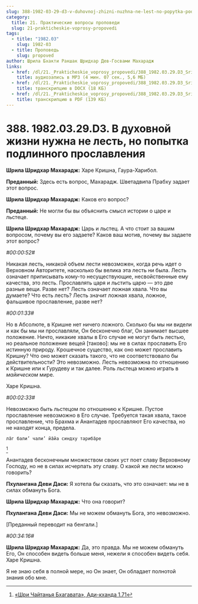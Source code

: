 ```yaml
---
slug: 388-1982-03-29-d3-v-duhovnoj-zhizni-nuzhna-ne-lest-no-popytka-podlinnogo-proslavleniya
category:
  title: 21. Практические вопросы проповеди
  slug: 21-prakticheskie-voprosy-propovedi
tags:
  - title: "1982.03"
    slug: 1982-03
  - title: Проповедь
    slug: propoved
author: Шрила Бхакти Ракшак Шридхар Дев-Госвами Махарадж
links:
  - href: /dl/21._Prakticheskie_voprosy_propovedi/388_1982.03.29.D3_SridharMj_V_duhovnoj_zhizni_nuzhna_ne_lest_no_popytka_podlinnogo_proslavlenija.mp3
    title: аудиозапись в MP3 (4 мин. 07 сек., 5,6 МБ)
  - href: /dl/21._Prakticheskie_voprosy_propovedi/388_1982.03.29.D3_SridharMj_V_duhovnoj_zhizni_nuzhna_ne_lest_no_popytka_podlinnogo_proslavlenija.docx
    title: транскрипцию в DOCX (18 КБ)
  - href: /dl/21._Prakticheskie_voprosy_propovedi/388_1982.03.29.D3_SridharMj_V_duhovnoj_zhizni_nuzhna_ne_lest_no_popytka_podlinnogo_proslavlenija.pdf
    title: транскрипцию в PDF (139 КБ)
---
```


# 388. 1982.03.29.D3. В духовной жизни нужна не лесть, но попытка подлинного прославления

**Шрила Шридхар Махарадж:** Харе Кришна, Гаура-Харибол.

**Преданный:** Здесь есть вопрос, Махарадж. Шветадвипа Прабху задает этот вопрос.

**Шрила Шридхар Махарадж:** Каков его вопрос?

**Преданный:** Не могли бы вы объяснить смысл истории о царе и льстеце.

**Шрила Шридхар Махарадж:** Царь и льстец. А что стоит за вашим вопросом, почему вы его задаете? Каков ваш мотив, почему вы задаете этот вопрос?

*#00:00:52#*

Никакая лесть, никакой объем лести невозможен, когда речь идет о Верховном Авторитете, насколько бы велика эта лесть ни была. Лесть означает приписывать кому-то несуществующие, несвойственные ему качества, это лесть. Прославлять царя и льстить царю — это две разные вещи. Разве нет? Лесть означает ложная хвала. Что вы думаете? Что есть лесть? Лесть значит ложная хвала, ложное, фальшивое прославление, разве нет?

*#00:01:33#*

Но в Абсолюте, в Кришне нет ничего ложного. Сколько бы мы ни видели и как бы мы ни прославляли, Он бесконечно благ, Он занимает высшее положение. Ничто, никакие хвалы в Его случае не могут быть лестью, но реальное положение вещей [таково]: мы не в силах прославить Его истинную природу. Крошечное существо, как оно может прославить Кришну? Что оно может сказать такого, что не соответствовало бы действительности? Это невозможно. Лесть невозможна по отношению к Кришне или к Гурудеву и так далее. Роль льстеца можно играть в *майическом* мире.

Харе Кришна.

*#00:02:33#*

Невозможно быть льстецом по отношению к Кришне. Пустое прославление невозможно в Его случае. Требуется такая хвала, такое прославление, что Брахма и Анантадев прославляют Его качества, но не находят конца, предела.

    ла̄г бали’ чали’ йа̄йа синдху тариба̄ре
[^_ftn1]

Анантадев бесконечным множеством своих уст поет славу Верховному Господу, но не в силах исчерпать эту славу. О какой же лести можно говорить?

**Пхулангана Деви Даси:** Я хотела бы сказать, что это означает: мы не в силах обмануть Бога.

**Шрила Шридхар Махарадж:** Что она говорит?

**Пхулангана Деви Даси:** Мы не можем обмануть Бога, это невозможно.

[Преданный переводит на бенгали.]

*#00:34:16#*

**Шрила Шридхар Махарадж:** Да, это правда. Мы не можем обмануть Его, Он способен видеть больше меня, нежели я способен видеть себя. Харе Кришна.

Я не знаю себя в полной мере, но Он знает, Он обладает полнотой знания обо мне.



[^_ftn1]: [«Шри Чайтанья Бхагавата», Ади-кханда 1.71](../notes/shri-chajtanya-bhagavata-adi-khanda/shri-chajtanya-bhagavata-adi-khanda-1-71.md)
